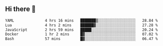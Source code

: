 ## Hi there 👋
<!--START_SECTION:waka-->

```txt
YAML              4 hrs 16 mins   ███████▒░░░░░░░░░░░░░░░░░   28.84 %
Lua               4 hrs 2 mins    ██████▓░░░░░░░░░░░░░░░░░░   27.28 %
JavaScript        2 hrs 59 mins   █████░░░░░░░░░░░░░░░░░░░░   20.24 %
Docker            1 hr 2 mins     █▓░░░░░░░░░░░░░░░░░░░░░░░   07.02 %
Bash              57 mins         █▓░░░░░░░░░░░░░░░░░░░░░░░   06.47 %
```

<!--END_SECTION:waka-->
